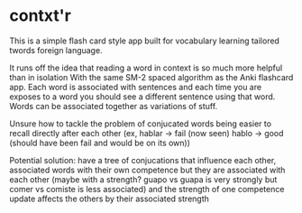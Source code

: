 # contxt'r
This is a simple flash card style app built for vocabulary learning tailored twords foreign language.

It runs off the idea that reading a word in context is so much more helpful than in isolation
With the same SM-2 spaced algorithm as the Anki flashcard app.
Each word is associated with sentences and each time you are exposes to a word you should see a different sentence using that word. Words can be associated together as variations of stuff.

Unsure how to tackle the problem of conjucated words being easier to recall directly after each other (ex, hablar -> fail (now seen) hablo -> good (should have been fail and would be on its own))

Potential solution:
    have a tree of conjucations that influence each other, associated words with their own competence but they are associated with each other (maybe with a strength? guapo vs guapa is very strongly but comer vs comiste is less associated) and the strength of one competence update affects the others by their associated strength